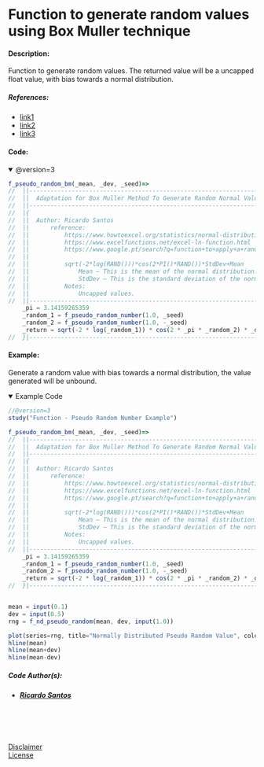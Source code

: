 # Function to generate random values using Box Muller technique

#### Description:

Function to generate random values.
The returned value will be a uncapped float value, with bias towards a normal distribution.

##### References:
* [link1](https://www.howtoexcel.org/statistics/normal-distribution/ "link1")
* [link2](https://www.excelfunctions.net/excel-ln-function.html "link2")
* [link3](https://www.google.pt/search?q=function+to+apply+a+random+value+from+bell+curve "link3")


#### Code:

<details open>
  <!-- leave a blank line after summary -->
  <summary>@version=3</summary>

```javascript
f_pseudo_random_bm(_mean, _dev, _seed)=>
//  ||-------------------------------------------------------------------------||
//  ||  Adaptation for Box Muller Method To Generate Random Normal Values      ||
//  ||-------------------------------------------------------------------------||
//  |{
//  ||  Author: Ricardo Santos
//  ||		reference:
//  ||			https://www.howtoexcel.org/statistics/normal-distribution/
//  ||			https://www.excelfunctions.net/excel-ln-function.html
//  ||			https://www.google.pt/search?q=function+to+apply+a+random+value+from+bell+curve
//  ||			
//  ||			sqrt(-2*log(RAND()))*cos(2*PI()*RAND())*StdDev+Mean
//  ||			    Mean – This is the mean of the normal distribution.
//  ||			    StdDev – This is the standard deviation of the normal distributed.
//  ||			Notes:
//  ||			    Uncapped values.
//  ||-------------------------------------------------------------------------||
    _pi = 3.14159265359
    _random_1 = f_pseudo_random_number(1.0, _seed)
    _random_2 = f_pseudo_random_number(1.0, -_seed)
    _return = sqrt(-2 * log(_random_1)) * cos(2 * _pi * _random_2) * _dev + _mean
//  }|--------------------------------------------------------------------<•
```
</details>


#### Example:

Generate a random value with bias towards a normal distribution, the value generated will be unbound. <br/>

<details open>
  <!-- leave a blank line after summary -->
  <summary>Example Code</summary>

<!--  -->
<!-- code goes between the backticks: -->
```javascript
//@version=3
study("Function - Pseudo Random Number Example")

f_pseudo_random_bm(_mean, _dev, _seed)=>
//  ||-------------------------------------------------------------------------||
//  ||  Adaptation for Box Muller Method To Generate Random Normal Values      ||
//  ||-------------------------------------------------------------------------||
//  |{
//  ||  Author: Ricardo Santos
//  ||		reference:
//  ||			https://www.howtoexcel.org/statistics/normal-distribution/
//  ||			https://www.excelfunctions.net/excel-ln-function.html
//  ||			https://www.google.pt/search?q=function+to+apply+a+random+value+from+bell+curve
//  ||			
//  ||			sqrt(-2*log(RAND()))*cos(2*PI()*RAND())*StdDev+Mean
//  ||			    Mean – This is the mean of the normal distribution.
//  ||			    StdDev – This is the standard deviation of the normal distributed.
//  ||			Notes:
//  ||			    Uncapped values.
//  ||-------------------------------------------------------------------------||
    _pi = 3.14159265359
    _random_1 = f_pseudo_random_number(1.0, _seed)
    _random_2 = f_pseudo_random_number(1.0, -_seed)
    _return = sqrt(-2 * log(_random_1)) * cos(2 * _pi * _random_2) * _dev + _mean
//  }|--------------------------------------------------------------------<•


mean = input(0.1)
dev = input(0.5)
rng = f_nd_pseudo_random(mean, dev, input(1.0))

plot(series=rng, title="Normally Distributed Pseudo Random Value", color=red, linewidth=2, style=circles, transp=0)
hline(mean)
hline(mean+dev)
hline(mean-dev)

```
</details>

##### Code Author(s):
  * ##### [Ricardo Santos](https://www.tradingview.com/u/RicardoSantos/ "@Tradingview.") 

<br/>
<br/>
<br/>

[Disclaimer](/./DISCLAIMER.md "Disclaimer.")<br/>
[License](/./LICENSE "License.")
